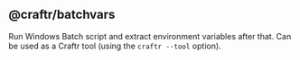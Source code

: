 ## @craftr/batchvars

Run Windows Batch script and extract environment variables after that. Can
be used as a Craftr tool (using the `craftr --tool` option).
